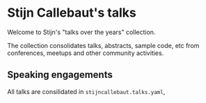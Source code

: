 # Stijn Callebaut's talks

Welcome to Stijn's "talks over the years" collection.

The collection consolidates talks, abstracts, sample code, etc from conferences, meetups and other community activities.

## Speaking engagements

All talks are consilidated in `stijncallebaut.talks.yaml`,

